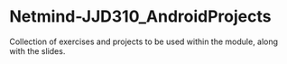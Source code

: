 # Netmind-JJD310_AndroidProjects
Collection of exercises and projects to be used within the module, along with the slides.
